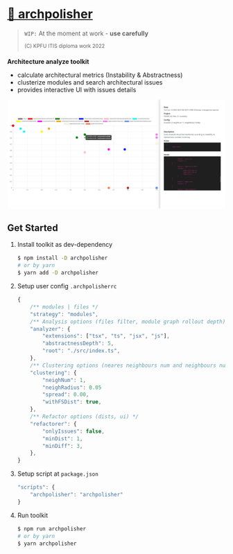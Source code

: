 # [🍰 archpolisher](https://www.npmjs.com/package/archpolisher)

> `WIP:` At the moment at work  - **use carefully**
>
> <sup>(C) KPFU ITIS diploma work 2022</sup>

**Architecture analyze toolkit**

- calculate architectural metrics (Instability & Abstractness)
- clusterize modules and search architectural issues
- provides interactive UI with issues details

![screen-ui](https://raw.githubusercontent.com/azinit/archpolisher/master/assets/screen-ui.png)

## Get Started

1. Install toolkit as dev-dependency

    ```sh
    $ npm install -D archpolisher
    # or by yarn
    $ yarn add -D archpolisher
    ```

2. Setup user config `.archpolisherrc`

    ```js
    {
        /** modules | files */
        "strategy": "modules",
        /** Analysis options (files filter, module graph rollout depth) */
        "analyzer": {
            "extensions": ["tsx", "ts", "jsx", "js"],
            "abstractnessDepth": 5,
            "root": "./src/index.ts",
        },
        /** Clustering options (neares neighbours num and neighbours nums) */
        "clustering": {
            "neighNum": 1,
            "neighRadius": 0.05
            "spread": 0.00,
            "withFSDist": true,
        },
        /** Refactor options (dists, ui) */
        "refactorer": {
            "onlyIssues": false,
            "minDist": 1,
            "minDiff": 3,
        },
    }
    ```

3. Setup script at `package.json`

    ```js
    "scripts": {
        "archpolisher": "archpolisher"
    }
    ```

4. Run toolkit

    ```sh
    $ npm run archpolisher
    # or by yarn
    $ yarn archpolisher
    ```

<!-- 
## Roadmap

WIP...

## See also

WIP... -->
